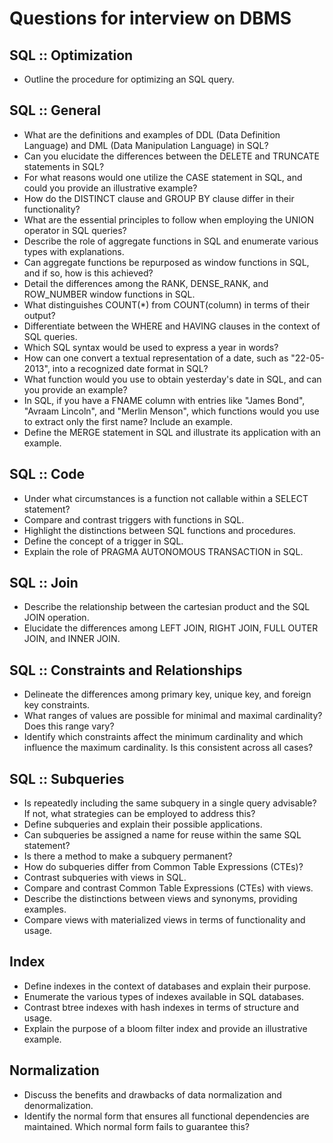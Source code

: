 # Questions for interview on DBMS

<!-- [:arrow_down: Tags legend](#tags-legend) at the end of the page. -->

## SQL :: Optimization

- Outline the procedure for optimizing an SQL query.

## SQL :: General

- What are the definitions and examples of DDL (Data Definition Language) and DML (Data Manipulation Language) in SQL?
- Can you elucidate the differences between the DELETE and TRUNCATE statements in SQL?
- For what reasons would one utilize the CASE statement in SQL, and could you provide an illustrative example?
- How do the DISTINCT clause and GROUP BY clause differ in their functionality?
- What are the essential principles to follow when employing the UNION operator in SQL queries?
- Describe the role of aggregate functions in SQL and enumerate various types with explanations.
- Can aggregate functions be repurposed as window functions in SQL, and if so, how is this achieved?
- Detail the differences among the RANK, DENSE_RANK, and ROW_NUMBER window functions in SQL.
- What distinguishes COUNT(*) from COUNT(column) in terms of their output?
- Differentiate between the WHERE and HAVING clauses in the context of SQL queries.
- Which SQL syntax would be used to express a year in words?
- How can one convert a textual representation of a date, such as "22-05-2013", into a recognized date format in SQL?
- What function would you use to obtain yesterday's date in SQL, and can you provide an example?
- In SQL, if you have a FNAME column with entries like "James Bond", "Avraam Lincoln", and "Merlin Menson", which functions would you use to extract only the first name? Include an example.
- Define the MERGE statement in SQL and illustrate its application with an example.

## SQL :: Code

- Under what circumstances is a function not callable within a SELECT statement?
- Compare and contrast triggers with functions in SQL.
- Highlight the distinctions between SQL functions and procedures.
- Define the concept of a trigger in SQL.
- Explain the role of PRAGMA AUTONOMOUS TRANSACTION in SQL.

## SQL :: Join

- Describe the relationship between the cartesian product and the SQL JOIN operation.
- Elucidate the differences among LEFT JOIN, RIGHT JOIN, FULL OUTER JOIN, and INNER JOIN.

## SQL :: Constraints and Relationships

- Delineate the differences among primary key, unique key, and foreign key constraints.
- What ranges of values are possible for minimal and maximal cardinality? Does this range vary?
- Identify which constraints affect the minimum cardinality and which influence the maximum cardinality. Is this consistent across all cases?

## SQL :: Subqueries

- Is repeatedly including the same subquery in a single query advisable? If not, what strategies can be employed to address this?
- Define subqueries and explain their possible applications.
- Can subqueries be assigned a name for reuse within the same SQL statement?
- Is there a method to make a subquery permanent?
- How do subqueries differ from Common Table Expressions (CTEs)?
- Contrast subqueries with views in SQL.
- Compare and contrast Common Table Expressions (CTEs) with views.
- Describe the distinctions between views and synonyms, providing examples.
- Compare views with materialized views in terms of functionality and usage.

## Index

- Define indexes in the context of databases and explain their purpose.
- Enumerate the various types of indexes available in SQL databases.
- Contrast btree indexes with hash indexes in terms of structure and usage.
- Explain the purpose of a bloom filter index and provide an illustrative example.

## Normalization

- Discuss the benefits and drawbacks of data normalization and denormalization.
- Identify the normal form that ensures all functional dependencies are maintained. Which normal form fails to guarantee this?
